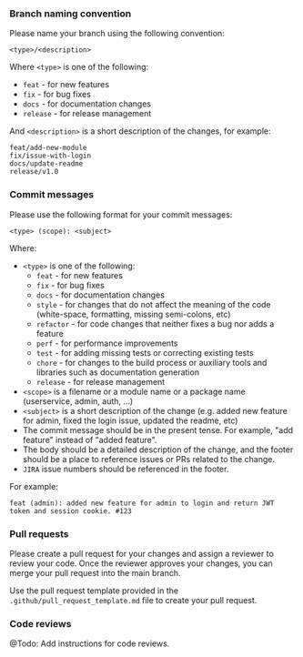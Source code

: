 ### Branch naming convention
Please name your branch using the following convention:
```
<type>/<description>
```
Where `<type>` is one of the following:
- `feat` - for new features
- `fix` - for bug fixes
- `docs` - for documentation changes
- `release` - for release management

And `<description>` is a short description of the changes, for example:
```
feat/add-new-module
fix/issue-with-login
docs/update-readme
release/v1.0
```

### Commit messages
Please use the following format for your commit messages:
```
<type> (scope): <subject>
```
Where:
- `<type>` is one of the following:
    - `feat` - for new features
    - `fix` - for bug fixes
    - `docs` - for documentation changes
    - `style` - for changes that do not affect the meaning of the code (white-space, formatting, missing semi-colons, etc)
    - `refactor` - for code changes that neither fixes a bug nor adds a feature
    - `perf` - for performance improvements
    - `test` - for adding missing tests or correcting existing tests
    - `chore` - for changes to the build process or auxiliary tools and libraries such as documentation generation
    - `release` - for release management
- `<scope>` is a filename or a module name or a package name (userservice, admin, auth, ...)
- `<subject>` is a short description of the change (e.g. added new feature for admin, fixed the login issue, updated the readme, etc)
- The commit message should be in the present tense. For example, "add feature" instead of "added feature".
- The body should be a detailed description of the change, and the footer should be a place to reference issues or PRs related to the change.
- `JIRA` issue numbers should be referenced in the footer.

For example:
  ```
  feat (admin): added new feature for admin to login and return JWT token and session cookie. #123
  ```

### Pull requests
Please create a pull request for your changes and assign a reviewer to review your code. Once the reviewer approves your changes, you can merge your pull request into the main branch.

Use the pull request template provided in the `.github/pull_request_template.md` file to create your pull request.

### Code reviews
@Todo: Add instructions for code reviews.